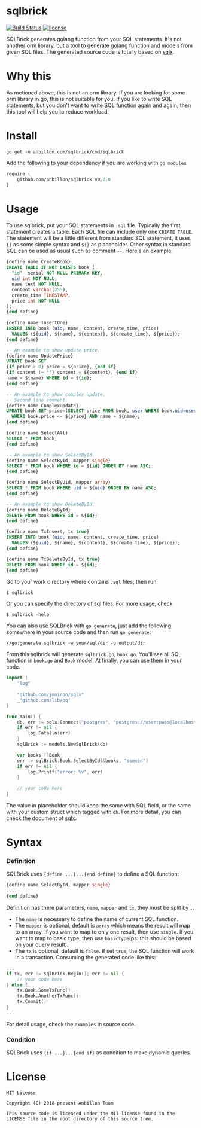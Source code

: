 sqlbrick
========

[![Build Status](https://travis-ci.org/anbillon/sqlbrick.svg?branch=develop)](https://travis-ci.org/Tourbillon/sqlbrick) [![license](http://img.shields.io/badge/license-MIT-red.svg?style=flat)](https://raw.githubusercontent.com/Tourbillon/sqlbrick/master/LICENSE)

SQLBrick generates golang function from your SQL statements. It's not another orm library, but a tool to generate golang function and models from given SQL files. The generated source code is totally based on  [sqlx][1]. 

# Why this
As metioned above, this is not an orm library. If you are looking for some orm library in go, this is not suitable for you. If you like to write SQL statements, but you don't want to write SQL function again and again, then this tool will help you to reduce workload.

# Install
```shell
go get -u anbillon.com/sqlbrick/cmd/sqlbrick
```
Add the following to your dependency if you are working with `go modules`
```mod
require (
	github.com/anbillon/sqlbrick v0.2.0
)
```

# Usage
To use sqlbrick, put your SQL statements in `.sql` file. Typically the first statement creates a table. Each SQL file can include only one `CREATE TABLE`. The statement will be a little different from standard SQL statement, it uses `{}` as some simple syntax and `${}` as  placeholder. Other syntax in standard SQL can be used as usual such as comment  `--`. Here's an example:

```sql
{define name CreateBook}
CREATE TABLE IF NOT EXISTS book (
  "id"  serial NOT NULL PRIMARY KEY,
  uid int NOT NULL,
  name text NOT NULL,
  content varchar(255),
  create_time TIMESTAMP,
  price int NOT NULL
);
{end define}

{define name InsertOne}
INSERT INTO book (uid, name, content, create_time, price)
  VALUES (${uid}, ${name}, ${content}, ${create_time}, ${price});
{end define}

-- An example to show update price.
{define name UpdatePrice}
UPDATE book SET
{if price > 0} price = ${price}, {end if}
{if content != ""} content = ${content}, {end if}
name = ${name} WHERE id = ${id};
{end define}

-- An example to show complex update.
-- Second line comment.
{define name ComplexUpdate}
UPDATE book SET price=(SELECT price FROM book, user WHERE book.uid=user.id)
  WHERE book.price <= ${price} AND name = ${name};
{end define}

{define name SelectAll}
SELECT * FROM book;
{end define}

-- An example to show SelectById.
{define name SelectById, mapper single}
SELECT * FROM book WHERE id = ${id} ORDER BY name ASC;
{end define}

{define name SelectByUid, mapper array}
SELECT * FROM book WHERE uid = ${uid} ORDER BY name ASC;
{end define}

-- An example to show DeleteById.
{define name DeleteById}
DELETE FROM book WHERE id = ${id};
{end define}

{define name TxInsert, tx true}
INSERT INTO book (uid, name, content, create_time, price)
  VALUES (${uid}, ${name}, ${content}, ${create_time}, ${price});
{end define}

{define name TxDeleteById, tx true}
DELETE FROM book WHERE id = ${id};
{end define}
```
Go to your work directory where contains `.sql` files, then run:
```shel
$ sqlbrick
```
Or you can specify the directory of sql files. For more usage, check
```shell
$ sqlbrick -help
```
You  can also use SQLBrick with `go generate`, just add the following somewhere in your source code and then run `go generate`:
```text
//go:generate sqlbrick -w your/sql/dir -o output/dir
```

From this sqlbrick will generate `sqlbrick.go`, `book.go`. You'll see all SQL function in `book.go` and `Book` model. At finally, you can use them in your code.
```go
import (
	"log"
	
	"github.com/jmoiron/sqlx"
	_"github.com/lib/pq"
)

func main() {
	db, err := sqlx.Connect("postgres", "postgres://user:pass@localhost/dbname?sslmode=disable")
	if err != nil {
		log.Fatalln(err)
	}
	sqlBrick := models.NewSqlBrick(db)

	var books []Book
	err := sqlBrick.Book.SelectById(&books, "someid")
	if err != nil {
		log.Printf("error: %v", err)
	}
	
	// your code here
}
```
The value in placeholder should keep the same with SQL field, or the same with your custom struct which tagged with `db`. For more detail, you can check the document of [sqlx][1]. 

# Syntax

### Definition
SQLBrick uses `{define ...}...{end define}` to define a SQL function:
```sql
{define name SelectById, mapper single}
....
{end define}
```
Definition has there parameters, `name`,  `mapper` and `tx`, they must be split by `,`. 
* The `name` is necessary to define the name of current SQL function.
* The `mapper` is optional, default is `array` which means the result will map to an array. If you want to map to only one result, then use `single`. If you want to map to basic type, then use `basicType`(ps: this should be based on your query result).
* The `tx` is optional, default is `false`. If set `true`, the SQL function will work in a transaction. Consuming the generated code like this:
```go
...
if tx, err := sqlBrick.Begin(); err != nil {
	// your code here
} else {
	tx.Book.SomeTxFunc()
	tx.Book.AnotherTxFunc()
	tx.Commit()
}
...
```
For detail usage,  check the `examples` in source code.

### Condition
SQLBrick uses `{if ...}...{end if}` as condition to make dynamic queries.

License
======
```text
MIT License

Copyright (C) 2018-present Anbillon Team

This source code is licensed under the MIT license found in the
LICENSE file in the root directory of this source tree.
```

[1]: https://github.com/jmoiron/sqlx
